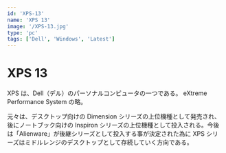```yaml
---
id: 'XPS-13'
name: 'XPS 13'
image: '/XPS-13.jpg'
type: 'pc'
tags: ['Dell', 'Windows', 'Latest']
---
```


# XPS 13

XPS は、Dell（デル）のパーソナルコンピュータの一つである。 eXtreme Performance System の略。

元々は、デスクトップ向けの Dimension シリーズの上位機種として発売され、後にノートブック向けの Inspiron シリーズの上位機種として投入される。今後は「Alienware」が後継シリーズとして投入する事が決定された為に XPS シリーズはミドルレンジのデスクトップとして存続していく方向である。
